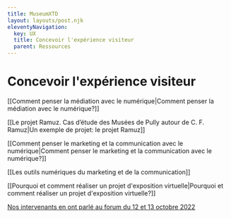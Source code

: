 ```yaml
---
title: MuseumXTD  
layout: layouts/post.njk  
eleventyNavigation:
  key: UX
  title: Concevoir l'expérience visiteur
  parent: Ressources
---
```

# Concevoir l'expérience visiteur
[[Comment penser la médiation avec le numérique|Comment penser la médiation avec le numérique?]]

[[Le projet Ramuz. Cas d’étude des Musées de Pully autour de C. F. Ramuz|Un exemple de projet: le projet Ramuz]]

[[Comment penser le marketing et la communication avec le numérique|Comment penser le marketing et la communication avec le numérique?]]

[[Les outils numériques du marketing et de la communication]]

[[Pourquoi et comment réaliser un projet d'exposition virtuelle|Pourquoi et comment réaliser un projet d'exposition virtuelle?]]

[Nos intervenants en ont parlé au forum du 12 et 13 octobre 2022](https://www.youtube.com/channel/UCTZJM5WsXDkH8QgMdACUNyw)



